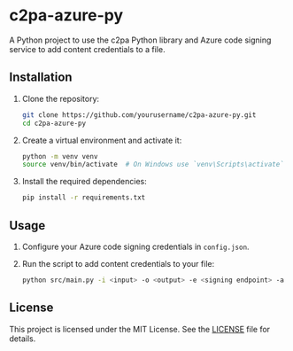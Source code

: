 # c2pa-azure-py

A Python project to use the c2pa Python library and Azure code signing service to add content credentials to a file.

## Installation

1. Clone the repository:

    ```sh
    git clone https://github.com/yourusername/c2pa-azure-py.git
    cd c2pa-azure-py
    ```

2. Create a virtual environment and activate it:

    ```sh
    python -m venv venv
    source venv/bin/activate  # On Windows use `venv\Scripts\activate`
    ```

3. Install the required dependencies:

    ```sh
    pip install -r requirements.txt
    ```

## Usage

1. Configure your Azure code signing credentials in `config.json`.

2. Run the script to add content credentials to your file:

    ```sh
    python src/main.py -i <input> -o <output> -e <signing endpoint> -a <account> -c <certificate profile>
    ```

## License

This project is licensed under the MIT License. See the [LICENSE](LICENSE) file for details.
